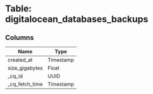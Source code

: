 
# Table: digitalocean_databases_backups

## Columns
| Name        | Type           |
| ------------- | ------------- |
|created_at|Timestamp|
|size_gigabytes|Float|
|_cq_id|UUID|
|_cq_fetch_time|Timestamp|
